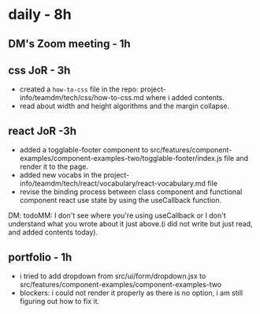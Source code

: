 # daily - 8h 

## DM's Zoom meeting - 1h

## css JoR - 3h

* created a `how-to-css` file in the repo: project-info/teamdm/tech/css/how-to-css.md where i added contents.
* read about width and height algorithms and the margin collapse.

## react JoR -3h

* added a togglable-footer component to src/features/component-examples/component-examples-two/togglable-footer/index.js file and render it to the page.
* added new vocabs in the project-info/teamdm/tech/react/vocabulary/react-vocabulary.md file
* revise the binding process between class component and functional component  react use state by using the useCallback function.

DM: todoMM: I don't see where you're using useCallback or I don't understand what you wrote about it just above.(i did not write but just read, and added contents today).

## portfolio - 1h

* i tried to add dropdown from src/ui/form/dropdown.jsx to src/features/component-examples/component-examples-two
* blockers: i could not render it properly as there is no option, i am still figuring out how to fix it.
